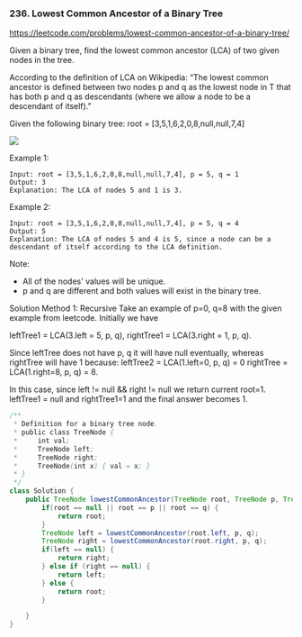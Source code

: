 ### 236. Lowest Common Ancestor of a Binary Tree

https://leetcode.com/problems/lowest-common-ancestor-of-a-binary-tree/

Given a binary tree, find the lowest common ancestor (LCA) of two given nodes in the tree.

According to the definition of LCA on Wikipedia: “The lowest common ancestor is defined between two nodes p and q as the lowest node in T that has both p and q as descendants (where we allow a node to be a descendant of itself).”

Given the following binary tree:  root = [3,5,1,6,2,0,8,null,null,7,4]

![](https://assets.leetcode.com/uploads/2018/12/14/binarytree.png)

Example 1:
```
Input: root = [3,5,1,6,2,0,8,null,null,7,4], p = 5, q = 1
Output: 3
Explanation: The LCA of nodes 5 and 1 is 3.
```
Example 2:
```
Input: root = [3,5,1,6,2,0,8,null,null,7,4], p = 5, q = 4
Output: 5
Explanation: The LCA of nodes 5 and 4 is 5, since a node can be a descendant of itself according to the LCA definition.
``` 

Note:

- All of the nodes' values will be unique.
- p and q are different and both values will exist in the binary tree.

Solution
Method 1: Recursive
Take an example of p=0, q=8 with the given example from leetcode. Initially we have 

leftTree1 = LCA(3.left = 5, p, q), rightTree1 = LCA(3.right = 1, p, q). 

Since leftTree does not have p, q it will have null eventually, whereas rightTree will have 1 because:
leftTree2 = LCA(1.left=0, p, q) = 0 
rightTree = LCA(1.right=8, p, q) = 8. 

In this case, since left != null && right != null we return current root=1. leftTree1 = null and rightTree1=1 and the final answer becomes 1.

```java
/**
 * Definition for a binary tree node.
 * public class TreeNode {
 *     int val;
 *     TreeNode left;
 *     TreeNode right;
 *     TreeNode(int x) { val = x; }
 * }
 */
class Solution {
    public TreeNode lowestCommonAncestor(TreeNode root, TreeNode p, TreeNode q) {
        if(root == null || root == p || root == q) {
            return root;
        }
        TreeNode left = lowestCommonAncestor(root.left, p, q);
        TreeNode right = lowestCommonAncestor(root.right, p, q);
        if(left == null) {
            return right;
        } else if (right == null) {
            return left;
        } else {
            return root;
        }

    }
}
```